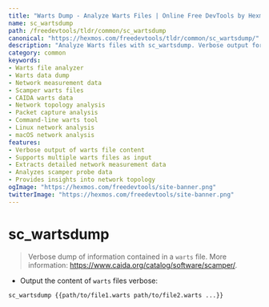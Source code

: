 ```yaml
---
title: "Warts Dump - Analyze Warts Files | Online Free DevTools by Hexmos"
name: sc_wartsdump
path: /freedevtools/tldr/common/sc_wartsdump
canonical: "https://hexmos.com/freedevtools/tldr/common/sc_wartsdump/"
description: "Analyze Warts files with sc_wartsdump. Verbose output for network data analysis. Free online tool, no registration required."
category: common
keywords:
- Warts file analyzer
- Warts data dump
- Network measurement data
- Scamper warts files
- CAIDA warts data
- Network topology analysis
- Packet capture analysis
- Command-line warts tool
- Linux network analysis
- macOS network analysis
features:
- Verbose output of warts file content
- Supports multiple warts files as input
- Extracts detailed network measurement data
- Analyzes scamper probe data
- Provides insights into network topology
ogImage: "https://hexmos.com/freedevtools/site-banner.png"
twitterImage: "https://hexmos.com/freedevtools/site-banner.png"
---
```


# sc_wartsdump

> Verbose dump of information contained in a `warts` file.
> More information: <https://www.caida.org/catalog/software/scamper/>.

- Output the content of `warts` files verbose:

`sc_wartsdump {{path/to/file1.warts path/to/file2.warts ...}}`
